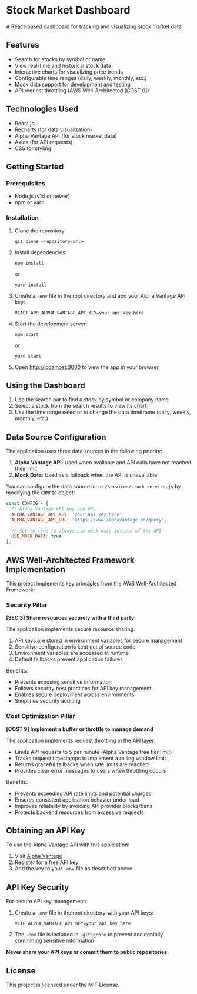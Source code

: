 # Stock Market Dashboard

A React-based dashboard for tracking and visualizing stock market data.

## Features

- Search for stocks by symbol or name
- View real-time and historical stock data
- Interactive charts for visualizing price trends
- Configurable time ranges (daily, weekly, monthly, etc.)
- Mock data support for development and testing
- API request throttling (AWS Well-Architected [COST 9])

## Technologies Used

- React.js
- Recharts (for data visualization)
- Alpha Vantage API (for stock market data)
- Axios (for API requests)
- CSS for styling

## Getting Started

### Prerequisites

- Node.js (v14 or newer)
- npm or yarn

### Installation

1. Clone the repository:
   ```
   git clone <repository-url>
   ```

2. Install dependencies:
   ```
   npm install
   ```
   or
   ```
   yarn install
   ```

3. Create a `.env` file in the root directory and add your Alpha Vantage API key:
   ```
   REACT_APP_ALPHA_VANTAGE_API_KEY=your_api_key_here
   ```

4. Start the development server:
   ```
   npm start
   ```
   or
   ```
   yarn start
   ```

5. Open [http://localhost:3000](http://localhost:3000) to view the app in your browser.

## Using the Dashboard

1. Use the search bar to find a stock by symbol or company name
2. Select a stock from the search results to view its chart
3. Use the time range selector to change the data timeframe (daily, weekly, monthly, etc.)

## Data Source Configuration

The application uses three data sources in the following priority:

1. **Alpha Vantage API**: Used when available and API calls have not reached their limit
2. **Mock Data**: Used as a fallback when the API is unavailable

You can configure the data source in `src/services/stock-service.js` by modifying the `CONFIG` object:

```javascript
const CONFIG = {
  // Alpha Vantage API key and URL
  ALPHA_VANTAGE_API_KEY: 'your_api_key_here',
  ALPHA_VANTAGE_API_URL: 'https://www.alphavantage.co/query',
  
  // Set to true to always use mock data instead of the API
  USE_MOCK_DATA: true
};
```

## AWS Well-Architected Framework Implementation

This project implements key principles from the AWS Well-Architected Framework:

### Security Pillar

**[SEC 3] Share resources securely with a third party**

The application implements secure resource sharing:

1. API keys are stored in environment variables for secure management
2. Sensitive configuration is kept out of source code
3. Environment variables are accessed at runtime
4. Default fallbacks prevent application failures

Benefits:
- Prevents exposing sensitive information
- Follows security best practices for API key management
- Enables secure deployment across environments
- Simplifies security auditing

### Cost Optimization Pillar

**[COST 9] Implement a buffer or throttle to manage demand**

The application implements request throttling in the API layer:

- Limits API requests to 5 per minute (Alpha Vantage free tier limit)
- Tracks request timestamps to implement a rolling window limit
- Returns graceful fallbacks when rate limits are reached
- Provides clear error messages to users when throttling occurs

Benefits:
- Prevents exceeding API rate limits and potential charges
- Ensures consistent application behavior under load
- Improves reliability by avoiding API provider blocks/bans
- Protects backend resources from excessive requests

## Obtaining an API Key

To use the Alpha Vantage API with this application:

1. Visit [Alpha Vantage](https://www.alphavantage.co/support/#api-key)
2. Register for a free API key
3. Add the key to your `.env` file as described above

## API Key Security

For secure API key management:

1. Create a `.env` file in the root directory with your API keys:
   ```
   VITE_ALPHA_VANTAGE_API_KEY=your_api_key_here
   ```
2. The `.env` file is included in `.gitignore` to prevent accidentally committing sensitive information

**Never share your API keys or commit them to public repositories.**

## License

This project is licensed under the MIT License. 